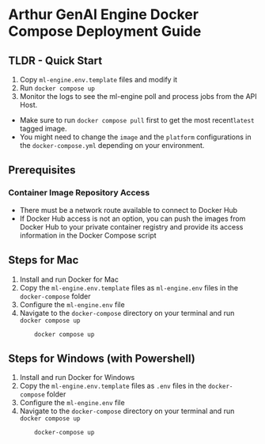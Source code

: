 # Arthur GenAI Engine Docker Compose Deployment Guide

## TLDR - Quick Start

1. Copy `ml-engine.env.template` files and modify it
2. Run `docker compose up`
3. Monitor the logs to see the ml-engine poll and process jobs from the API Host.

* Make sure to run `docker compose pull` first to get the most recent`latest` tagged image.
* You might need to change the `image` and the `platform` configurations in the `docker-compose.yml` depending on your environment.

## Prerequisites

### Container Image Repository Access
- There must be a network route available to connect to Docker Hub
- If Docker Hub access is not an option, you can push the images from Docker Hub to your private container registry and provide its access information in the Docker Compose script

## Steps for Mac
1. Install and run Docker for Mac
2. Copy the `ml-engine.env.template` files as `ml-engine.env` files in the `docker-compose` folder
3. Configure the `ml-engine.env` file
4. Navigate to the `docker-compose` directory on your terminal and run `docker compose up`
   ```
       docker compose up
   ```

## Steps for Windows (with Powershell)
1. Install and run Docker for Windows
2. Copy the `ml-engine.env.template` files as `.env` files in the `docker-compose` folder
3. Configure the `ml-engine.env` file
4. Navigate to the `docker-compose` directory on your terminal and run `docker compose up`
    ```
        docker-compose up
    ```
